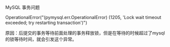 MySQL 事务问题





OperationalError("(pymysql.err.OperationalError) (1205, 'Lock wait timeout exceeded; try restarting transaction')")

原因：后提交的事务等待前面处理的事务释放锁，但是在等待的时候超过了mysql的锁等待时间，就会引发这个异常。